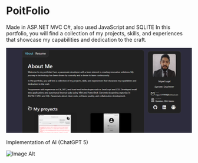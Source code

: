 # PoitFolio
Made in ASP.NET MVC C#, also used JavaScript and SQLITE
In this portfolio, you will find a collection of my projects, skills, and experiences that showcase my capabilities and dedication to the craft.

![Image Alt](https://github.com/FierSet/PortFolio/blob/052db308b4a8a6ebc781e818261f33e5fbe8a175/image.png)

Implementation of AI (ChatGPT 5)

![Image Alt](https://i.postimg.cc/QxqK5q9k/image.png)
